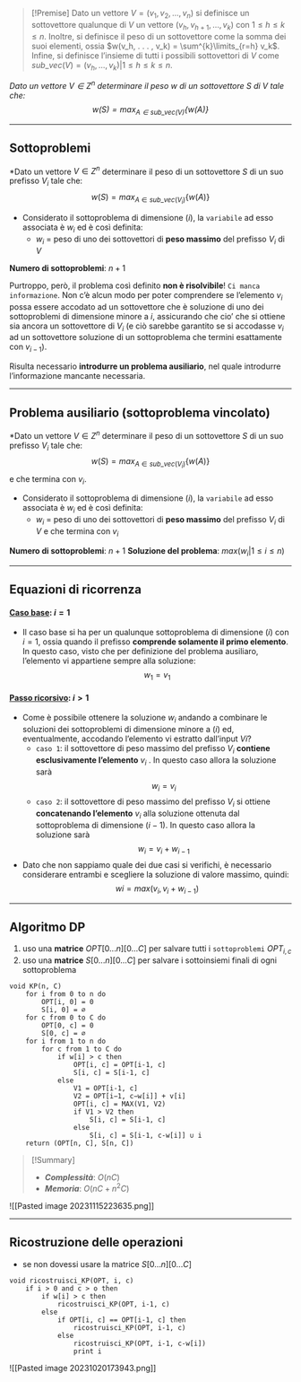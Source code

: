 >[!Premise]
>Dato un vettore $V = (v_1, v_2, . . . , v_n)$ si definisce un sottovettore qualunque di $V$ un vettore $(v_h, v_{h+1}, . . . , v_k)$ con $1 ≤ h ≤ k ≤ n$. Inoltre, si definisce il peso di un sottovettore come la somma dei suoi elementi, ossia $w(v_h, . . . , v_k) = \sum^{k}\limits_{r=h} v_k$. 
>Infine, si definisce l’insieme di tutti i possibili sottovettori di $V$ come $sub\_vec(V) = {(v_h, . . . , v_k) | 1 ≤ h ≤ k ≤ n}$.

*Dato un vettore $V ∈ Z^n$ determinare il peso $w$ di un sottovettore $S$ di $V$ tale che: $$w(S) = max_{A∈sub\_vec(V)}\{w(A)\}$$*

--- 
## Sottoproblemi

*Dato un vettore $V ∈ Z^n$ determinare il peso di un sottovettore $S$ di un suo prefisso $V_i$ tale che: $$w(S) = max_{A∈sub\_vec(V_i)}\{w(A)\}$$
- Considerato il sottoproblema di dimensione $(i)$, la `variabile` ad esso associata è $w_i$ ed è così definita:
	- $w_i$ = peso di uno dei sottovettori di **peso massimo** del prefisso $V_i$ di $V$

**Numero di sottoproblemi**: $n+1$

Purtroppo, però, il problema così definito **non è risolvibile**! `Ci manca informazione`.
Non c’è alcun modo per poter comprendere se l’elemento $v_i$ possa essere accodato ad un sottovettore che è soluzione di uno dei sottoproblemi di dimensione minore a $i$, assicurando che cio’ che si ottiene sia ancora un sottovettore di $V_i$ (e ciò sarebbe garantito se si accodasse $v_i$ ad un sottovettore soluzione di un sottoproblema che termini esattamente con $v_{i−1}$).

Risulta necessario **introdurre un problema ausiliario**, nel quale introdurre l’informazione mancante necessaria.

---
## Problema ausiliario (sottoproblema vincolato)

*Dato un vettore $V ∈ Z^n$ determinare il peso di un sottovettore $S$ di un suo prefisso $V_i$ tale che: $$w(S) = max_{A∈sub\_vec(V_i)}\{w(A)\}$$e che termina con $v_i$.

- Considerato il sottoproblema di dimensione $(i)$, la `variabile` ad esso associata è $w_i$ ed è così definita:
	- $w_i$ = peso di uno dei sottovettori di **peso massimo** del prefisso $V_i$ di $V$ e che termina con $v_i$

**Numero di sottoproblemi**: $n+1$
**Soluzione del problema**: $max({w_i | 1 \leq i \leq n})$

---
## Equazioni di ricorrenza

#### <u>**Caso base**</u>: $i = 1$
- Il caso base si ha per un qualunque sottoproblema di dimensione $(i)$ con $i = 1$, ossia quando il prefisso **comprende solamente il primo elemento**. In questo caso, visto che per definizione del problema ausiliaro, l’elemento vi appartiene sempre alla soluzione:
$$w_1 = v_1$$

#### <u>**Passo ricorsivo**</u>: $i > 1$
- Come è possibile ottenere la soluzione $w_i$ andando a combinare le soluzioni dei sottoproblemi di dimensione minore a $(i)$ ed, eventualmente, accodando l’elemento vi estratto dall’input $Vi$?
	- `caso 1`: il sottovettore di peso massimo del prefisso $V_i$ **contiene esclusivamente l’elemento** $v_i$ . In questo caso allora la soluzione sarà $$w_i = v_i$$
	- `caso 2`: il sottovettore di peso massimo del prefisso $V_i$ si ottiene **concatenando l’elemento** $v_i$ alla soluzione ottenuta dal sottoproblema di dimensione $(i − 1)$. In questo caso allora la soluzione sarà $$w_i = v_i + w_{i−1}$$
- Dato che non sappiamo quale dei due casi si verifichi, è necessario considerare entrambi e scegliere la soluzione di valore massimo, quindi: $$wi = max(v_i , v_i + w_{i−1})$$

---
## Algoritmo DP

1. uso una **matrice** $OPT[0...n][0...C]$ per salvare tutti i `sottoproblemi` $OPT_{i, c}$
2. uso una **matrice** $S[0...n][0...C]$ per salvare i sottoinsiemi finali di ogni sottoproblema 

``` Pseudocodice TI:"KP" "FOLD"
void KP(n, C)
	for i from 0 to n do 
		OPT[i, 0] = 0
		S[i, 0] = ∅
	for c from 0 to C do
		OPT[0, c] = 0
		S[0, c] = ∅
	for i from 1 to n do 
		for c from 1 to C do 
			if w[i] > c then 
				OPT[i, c] = OPT[i-1, c]
				S[i, c] = S[i-1, c]
			else
				V1 = OPT[i-1, c]
				V2 = OPT[i−1, c−w[i]] + v[i]
				OPT[i, c] = MAX(V1, V2)
				if V1 > V2 then
					S[i, c] = S[i-1, c]
				else
					S[i, c] = S[i-1, c-w[i]] ∪ i
	return (OPT[n, C], S[n, C])
```


> [!Summary]
> - ***Complessità***: $O(nC)$
> - ***Memoria***: $O(nC + n^2C)$

![[Pasted image 20231115223635.png]]

---

## Ricostruzione delle operazioni

- se non dovessi usare la matrice $S[0...n][0...C]$

``` Pseudocodice TI:"ricostruisci_KP" "FOLD"
void ricostruisci_KP(OPT, i, c)
	if i > 0 and c > o then
		if w[i] > c then
			ricostruisci_KP(OPT, i-1, c)
		else
			if OPT[i, c] == OPT[i-1, c] then
				ricostruisci_KP(OPT, i-1, c)
			else
				ricostruisci_KP(OPT, i-1, c-w[i])
				print i
``` 

![[Pasted image 20231020173943.png]]